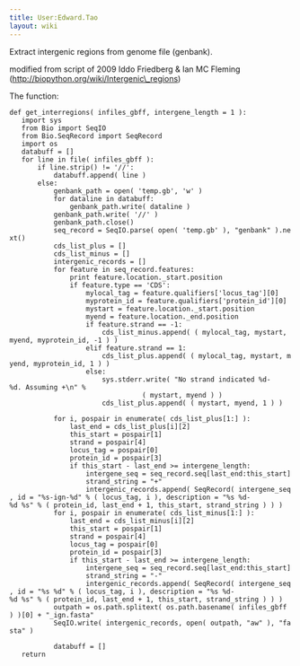 ```yaml
---
title: User:Edward.Tao
layout: wiki
---
```


Extract intergenic regions from genome file (genbank).

modified from script of 2009 Iddo Friedberg & Ian MC Fleming
(http://biopython.org/wiki/Intergenic\_regions)

The function:

`def get_interregions( infiles_gbff, intergene_length = 1 ):`  
`   import sys`  
`   from Bio import SeqIO`  
`   from Bio.SeqRecord import SeqRecord`  
`   import os`  
`   databuff = []`  
`   for line in file( infiles_gbff ):`  
`       if line.strip() != '//':`  
`           databuff.append( line )`  
`       else:`  
`           genbank_path = open( 'temp.gb', 'w' )`  
`           for dataline in databuff:`  
`               genbank_path.write( dataline )`  
`           genbank_path.write( '//' )`  
`           genbank_path.close()`  
`           seq_record = SeqIO.parse( open( 'temp.gb' ), "genbank" ).next()`  
`           cds_list_plus = []`  
`           cds_list_minus = []`  
`           intergenic_records = []`  
`           for feature in seq_record.features:`  
`               print feature.location._start.position      `  
`               if feature.type == 'CDS':`  
`                   mylocal_tag = feature.qualifiers['locus_tag'][0]`  
`                   myprotein_id = feature.qualifiers['protein_id'][0]`  
`                   mystart = feature.location._start.position`  
`                   myend = feature.location._end.position`  
`                   if feature.strand == -1:`  
`                       cds_list_minus.append( ( mylocal_tag, mystart, myend, myprotein_id, -1 ) )`  
`                   elif feature.strand == 1:`  
`                       cds_list_plus.append( ( mylocal_tag, mystart, myend, myprotein_id, 1 ) )`  
`                   else:`  
`                       sys.stderr.write( "No strand indicated %d-%d. Assuming +\n" % `  
`                                 ( mystart, myend ) )`  
`                       cds_list_plus.append( ( mystart, myend, 1 ) )`  
`       `  
`           for i, pospair in enumerate( cds_list_plus[1:] ):`  
`               last_end = cds_list_plus[i][2]`  
`               this_start = pospair[1]`  
`               strand = pospair[4]`  
`               locus_tag = pospair[0]`  
`               protein_id = pospair[3]`  
`               if this_start - last_end >= intergene_length:`  
`                   intergene_seq = seq_record.seq[last_end:this_start]`  
`                   strand_string = "+"`  
`                   intergenic_records.append( SeqRecord( intergene_seq, id = "%s-ign-%d" % ( locus_tag, i ), description = "%s %d-%d %s" % ( protein_id, last_end + 1, this_start, strand_string ) ) )`  
`           for i, pospair in enumerate( cds_list_minus[1:] ):`  
`               last_end = cds_list_minus[i][2]`  
`               this_start = pospair[1]`  
`               strand = pospair[4]`  
`               locus_tag = pospair[0]`  
`               protein_id = pospair[3]`  
`               if this_start - last_end >= intergene_length:`  
`                   intergene_seq = seq_record.seq[last_end:this_start]`  
`                   strand_string = "-"`  
`                   intergenic_records.append( SeqRecord( intergene_seq, id = "%s %d" % ( locus_tag, i ), description = "%s %d-%d %s" % ( protein_id, last_end + 1, this_start, strand_string ) ) )`  
`           outpath = os.path.splitext( os.path.basename( infiles_gbff ) )[0] + "_ign.fasta"`  
`           SeqIO.write( intergenic_records, open( outpath, "aw" ), "fasta" )`  
`           `  
`           databuff = []`  
`   return`

